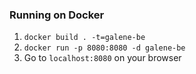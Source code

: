 ### Running on Docker

1. `docker build . -t=galene-be`
2. `docker run -p 8080:8080 -d galene-be`
3. Go to `localhost:8080` on your browser